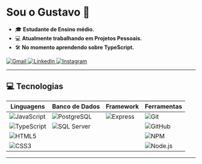 # Sou o Gustavo 🤘

- 🎓 **Estudante de Ensino médio.**
- 💻 **Atualmente trabalhando em Projetos Pessoais.**
- 🛠️ **No momento aprendendo sobre TypeScript.**

<div>
    <a href="mailto:gustavo303a@gmail.com">
        <img src="https://img.shields.io/badge/-Gmail-D14836?style=for-the-badge&logo=gmail&logoColor=white" alt="Gmail">
    </a>
    <a href="https://www.linkedin.com/in/gustavo-ribeiro-4132b8331/">
        <img src="https://img.shields.io/badge/-LinkedIn-0077B5?style=for-the-badge&logo=linkedin&logoColor=white" alt="LinkedIn">
    </a>
    <a href="https://www.instagram.com/gustavomw1/">
        <img src="https://img.shields.io/badge/-Instagram-E4405F?style=for-the-badge&logo=instagram&logoColor=white" alt="Instagram">
    </a>
</div>

---

## 💻 Tecnologias

| **Linguagens**   | **Banco de Dados** | **Framework** | **Ferramentas** |
|------------------|--------------------|---------------|-----------------|
| ![JavaScript](https://img.shields.io/badge/JavaScript-F7DF1E?style=for-the-badge&logo=javascript&logoColor=black) | ![PostgreSQL](https://img.shields.io/badge/PostgreSQL-336791?style=for-the-badge&logo=postgresql&logoColor=white) | ![Express](https://img.shields.io/badge/Express.js-404D59?style=for-the-badge) | ![Git](https://img.shields.io/badge/Git-F05032?style=for-the-badge&logo=git&logoColor=white) |
| ![TypeScript](https://img.shields.io/badge/TypeScript-007ACC?style=for-the-badge&logo=typescript&logoColor=white) | ![SQL Server](https://img.shields.io/badge/SQL%20Server-CC2927?style=for-the-badge&logo=microsoftsqlserver&logoColor=white) |  | ![GitHub](https://img.shields.io/badge/GitHub-181717?style=for-the-badge&logo=github&logoColor=white) |
| ![HTML5](https://img.shields.io/badge/HTML5-E34F26?style=for-the-badge&logo=html5&logoColor=white) |  |  | ![NPM](https://img.shields.io/badge/NPM-CB3837?style=for-the-badge&logo=npm&logoColor=white) |
| ![CSS3](https://img.shields.io/badge/CSS3-1572B6?style=for-the-badge&logo=css3&logoColor=white) |  |  | ![Node.js](https://img.shields.io/badge/Node.js-339933?style=for-the-badge&logo=nodedotjs&logoColor=white) |

---
